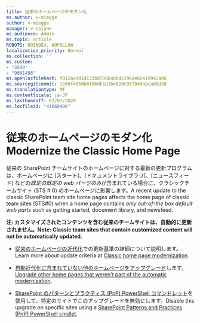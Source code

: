 ```yaml
---
title: 従来のホームページのモダン化
ms.author: v-miegge
author: v-miegge
manager: v-cojank
ms.audience: Admin
ms.topic: article
ROBOTS: NOINDEX, NOFOLLOW
localization_priority: Normal
ms.collection: ''
ms.custom:
- "3549"
- "9001496"
ms.openlocfilehash: f012aedd1d133b8706b4dbdc296ae6ca19942a06
ms.sourcegitcommit: 1e66f4850b0f06db1d1be82dc97f849abca80d38
ms.translationtype: MT
ms.contentlocale: ja-JP
ms.lasthandoff: 02/07/2020
ms.locfileid: "41868406"
---
```

# <a name="modernize-the-classic-home-page"></a><span data-ttu-id="c8522-102">従来のホームページのモダン化</span><span class="sxs-lookup"><span data-stu-id="c8522-102">Modernize the Classic Home Page</span></span>

<span data-ttu-id="c8522-103">従来の SharePoint チームサイトのホームページに対する最新の更新プログラムは、ホームページに [スタート]、[ドキュメントライブラリ]、[ニュースフィード] などの*既定の既定の web パーツのみ*が含まれている場合に、クラシックチームサイト (STS # 0) のホームページに影響します。</span><span class="sxs-lookup"><span data-stu-id="c8522-103">A recent update to the classic SharePoint team site home pages affects the home page of classic team sites (STS#0) when a home page contains *only out-of-the box default web parts* such as getting started, document library, and newsfeed.</span></span>

<span data-ttu-id="c8522-104">**注: カスタマイズされたコンテンツを含む従来のチームサイトは、自動的に更新されません。**</span><span class="sxs-lookup"><span data-stu-id="c8522-104">**Note: Classic team sites that contain customized content will not be automatically updated.**</span></span>

* <span data-ttu-id="c8522-105">[従来のホームページの近代化](https://docs.microsoft.com/sharepoint/disable-auto-modernization-classic-home-pages#why-update-classic-team-site-home-pages-to-modern)での更新基準の詳細について説明します。</span><span class="sxs-lookup"><span data-stu-id="c8522-105">Learn more about update criteria at [Classic home page modernization](https://docs.microsoft.com/sharepoint/disable-auto-modernization-classic-home-pages#why-update-classic-team-site-home-pages-to-modern).</span></span>

* <span data-ttu-id="c8522-106">[自動近代化に含まれていない他のホームページをアップグレード](https://docs.microsoft.com/sharepoint/dev/transform/modernize-userinterface-site-pages)します。</span><span class="sxs-lookup"><span data-stu-id="c8522-106">[Upgrade other home pages that weren’t part of the automatic modernization](https://docs.microsoft.com/sharepoint/dev/transform/modernize-userinterface-site-pages).</span></span>

* <span data-ttu-id="c8522-107">[SharePoint のパターンとプラクティス (PnP) PowerShell コマンドレット](https://docs.microsoft.com/powershell/sharepoint/sharepoint-pnp/sharepoint-pnp-cmdlets)を使用して、特定のサイトでこのアップグレードを無効にします。</span><span class="sxs-lookup"><span data-stu-id="c8522-107">Disable this upgrade on specific sites using a [SharePoint Patterns and Practices (PnP) PowerShell cmdlet](https://docs.microsoft.com/powershell/sharepoint/sharepoint-pnp/sharepoint-pnp-cmdlets).</span></span>
